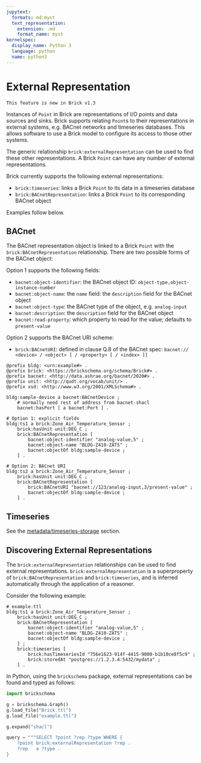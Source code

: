 ```yaml
---
jupytext:
  formats: md:myst
  text_representation:
    extension: .md
    format_name: myst
kernelspec:
  display_name: Python 3
  language: python
  name: python3
---
```


External Representation
=======================

```{note}
This feature is new in Brick v1.3
```

Instances of `Point` in Brick are representations of I/O points and data sources and sinks.
Brick supports relating `Point`s to their representations in external systems, e.g. BACnet networks and timeseries databases.
This allows software to use a Brick model to configure its access to those other systems.

The generic relationship `brick:externalRepresentation` can be used to find these other representations.
A Brick `Point` can have any number of external representations.

Brick currently supports the following external representations:
- `brick:timeseries`: links a Brick `Point` to its data in a timeseries database
- `brick:BACnetRepresentation`: links a Brick `Point` to its corresponding BACnet object

Examples follow below.


## BACnet

The BACnet representation object is linked to a Brick `Point` with the `brick:BACnetRepresentation` relationship.
There are two possible forms of the BACnet object:

Option 1 supports the following fields:
- `bacnet:object-identifier`: the BACnet object ID: `object-type,object-instance-number`
- `bacnet:object-name`: the `name` field: the `description` field for the BACnet object
- `bacnet:object-type`: the BACnet type of the object, e.g. `analog-input`
- `bacnet:description`: the `description` field for the BACnet object
- `bacnet:read-property`: which property to read for the value; defaults to `present-value`

Option 2 supports the BACnet URI scheme:
- `brick:BACnetURI`: defined in clause Q.8 of the BACnet spec: `bacnet:// <device> / <object> [ / <property> [ / <index> ]]`


```turtle
@prefix bldg: <urn:example#> .
@prefix brick: <https://brickschema.org/schema/Brick#> .
@prefix bacnet: <http://data.ashrae.org/bacnet/2020#> .
@prefix unit: <http://qudt.org/vocab/unit/> .
@prefix xsd: <http://www.w3.org/2001/XMLSchema#> .

bldg:sample-device a bacnet:BACnetDevice ;
    # normally need rest of address from bacnet-shacl
    bacnet:hasPort [ a bacnet:Port ] .

# Option 1: explicit fields
bldg:ts1 a brick:Zone_Air_Temperature_Sensor ;
    brick:hasUnit unit:DEG_C ;
    brick:BACnetRepresentation [
        bacnet:object-identifier "analog-value,5" ;
        bacnet:object-name "BLDG-Z410-ZATS" ;
        bacnet:objectOf bldg:sample-device ;
    ] .

# Option 2: BACnet URI
bldg:ts2 a brick:Zone_Air_Temperature_Sensor ;
    brick:hasUnit unit:DEG_C ;
    brick:BACnetRepresentation [
		brick:BACnetURI "bacnet://123/analog-input,3/present-value" ;
        bacnet:objectOf bldg:sample-device ;
    ] .
```

## Timeseries

See the [metadata/timeseries-storage](/metadata/timeseries-storage) section.

## Discovering External Representations

The `brick:externalRepresentation` relationships can be used to find external representations.
`brick:externalRepresentation` is a superproperty of `brick:BACnetRepresentation` and `brick:timeseries`, and is inferred automatically through the application of a reasoner.

Consider the following example:

```turtle
# example.ttl
bldg:ts1 a brick:Zone_Air_Temperature_Sensor ;
    brick:hasUnit unit:DEG_C ;
    brick:BACnetRepresentation [
        bacnet:object-identifier "analog-value,5" ;
        bacnet:object-name "BLDG-Z410-ZATS" ;
        bacnet:objectOf bldg:sample-device ;
    ] ;
    brick:timeseries [
        brick:hasTimeseriesId "756e1623-914f-4415-9000-b1b10ce8f5c9" ;
        brick:storedAt "postgres://1.2.3.4:5432/mydata" ;
    ] .
```

In Python, using the `brickschema` package, external representations can be found and typed as follows:

```python
import brickschema

g = brickschema.Graph()
g.load_file("Brick.ttl")
g.load_file("example.ttl")

g.expand("shacl")

query = """SELECT ?point ?rep ?type WHERE {
    ?point brick:externalRepresentation ?rep .
    ?rep   a ?type .
}
```
